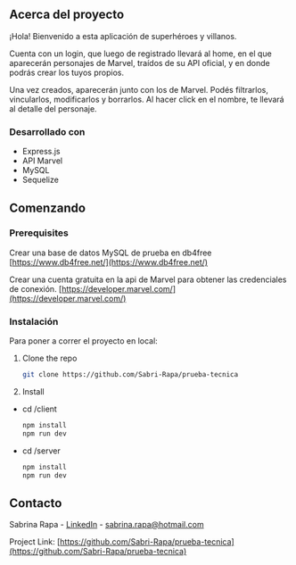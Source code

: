 
<!-- ABOUT THE PROJECT -->
## Acerca del proyecto

¡Hola! Bienvenido a esta aplicación de superhéroes y villanos.

Cuenta con un login, que luego de registrado llevará al home, en el que aparecerán personajes de Marvel, traídos de su API oficial, y en donde podrás crear los tuyos propios.

Una vez creados, aparecerán junto con los de Marvel. Podés filtrarlos, vincularlos, modificarlos y borrarlos. Al hacer click en el nombre, te llevará al detalle del personaje.



### Desarrollado con
* Express.js
* API Marvel 
* MySQL
* Sequelize



<!-- GETTING STARTED -->
## Comenzando

### Prerequisites

Crear una base de datos MySQL de prueba en db4free
[https://www.db4free.net/](https://www.db4free.net/)

Crear una cuenta gratuita en la api de Marvel para obtener las credenciales de conexión.
[https://developer.marvel.com/](https://developer.marvel.com/)


### Instalación

Para poner a correr el proyecto en local:

1. Clone the repo
   ```sh
   git clone https://github.com/Sabri-Rapa/prueba-tecnica
   ```
2. Install
* cd /client
  ```sh
  npm install
  npm run dev
  ```

* cd /server
  ```sh
  npm install
  npm run dev
  ```

<!-- CONTACT -->
## Contacto

Sabrina Rapa - [LinkedIn](https://www.linkedin.com/in/sabrina-helena-rapa/) - sabrina.rapa@hotmail.com

Project Link: [https://github.com/Sabri-Rapa/prueba-tecnica](https://github.com/Sabri-Rapa/prueba-tecnica)
